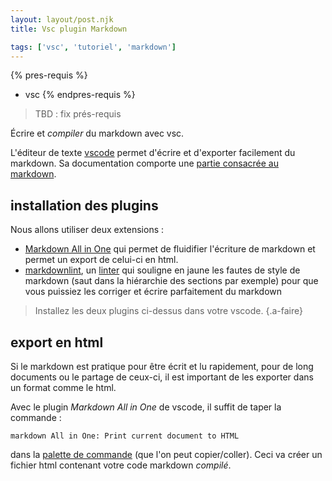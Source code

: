 ```yaml
---
layout: layout/post.njk 
title: Vsc plugin Markdown

tags: ['vsc', 'tutoriel', 'markdown']
---
```


{% pres-requis %}
* vsc
{% endpres-requis %}

> TBD : fix prés-requis

<!-- début résumé -->

Écrire et *compiler* du markdown avec vsc.

<!-- fin résumé -->


L'éditeur de texte [vscode](https://code.visualstudio.com/) permet d'écrire et d'exporter facilement du markdown. Sa documentation comporte une [partie consacrée au markdown](https://code.visualstudio.com/docs/languages/markdown). 


## installation des plugins 

Nous allons utiliser deux extensions :

* [Markdown All in One](https://marketplace.visualstudio.com/items?itemName=yzhang.markdown-all-in-one) qui permet de fluidifier l'écriture de markdown et permet un export de celui-ci en html.
* [markdownlint](https://marketplace.visualstudio.com/items?itemName=DavidAnson.vscode-markdownlint), un [linter](https://mindsers.blog/fr/post/linting-good-practices/) qui souligne en jaune les fautes de style de markdown (saut dans la hiérarchie des sections par exemple) pour que vous puissiez les corriger et écrire parfaitement du markdown

> Installez les deux plugins ci-dessus dans votre vscode.
{.a-faire}

## export en html

Si le markdown est pratique pour être écrit et lu rapidement, pour de long documents ou le partage de ceux-ci, il est important de les exporter dans un format comme le html.

Avec le plugin *Markdown All in One* de vscode, il suffit de taper la commande :

```text
markdown All in One: Print current document to HTML
```

dans la [palette de commande](../vsc-installation-et-prise-en-main#palette-de-commande) (que l'on peut copier/coller). Ceci va créer un fichier html contenant votre code markdown *compilé*.
